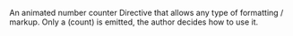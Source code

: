 An animated number counter Directive that allows any type of formatting / markup.  Only a (count) is emitted, the author decides how to use it.  